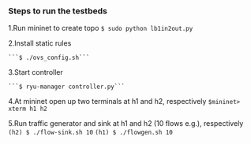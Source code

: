 ### Steps to run the testbeds

1.Run mininet to create topo
    ```$ sudo python lb1in2out.py```

2.Install static rules

    ```$ ./ovs_config.sh``` 

3.Start controller
    
    ```$ ryu-manager controller.py```

4.At mininet open up two terminals at h1 and h2, respectively
    ``` $mininet> xterm h1 h2 ```

5.Run traffic generator and sink at h1 and h2 (10 flows e.g.), respectively
    ``` (h2) $ ./flow-sink.sh 10 ```
    ``` (h1) $ ./flowgen.sh 10 ``` 
